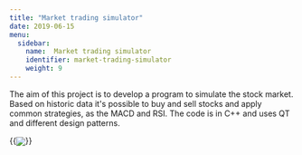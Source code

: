 ```yaml
---
title: "Market trading simulator"
date: 2019-06-15
menu:
  sidebar:
    name:  Market trading simulator 
    identifier: market-trading-simulator
    weight: 9
---
```

The aim of this project is to develop a program to simulate the stock market. Based on historic data it's possible to buy and sell stocks and apply common strategies, as the MACD and RSI. The code is in C++ and uses QT and different design patterns.


{{<img src="https://user-images.githubusercontent.com/47567574/118890930-d84c9180-b8ff-11eb-86f9-4ad8b9b57ea9.png"  caption="Market trading simulator" align="center">}}
